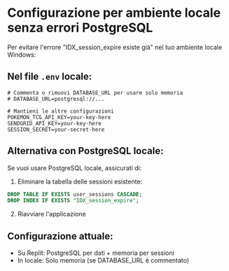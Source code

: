 # Configurazione per ambiente locale senza errori PostgreSQL

Per evitare l'errore "IDX_session_expire esiste già" nel tuo ambiente locale Windows:

## Nel file `.env` locale:

```env
# Commenta o rimuovi DATABASE_URL per usare solo memoria
# DATABASE_URL=postgresql://...

# Mantieni le altre configurazioni
POKEMON_TCG_API_KEY=your-key-here
SENDGRID_API_KEY=your-key-here
SESSION_SECRET=your-secret-here
```

## Alternativa con PostgreSQL locale:

Se vuoi usare PostgreSQL locale, assicurati di:

1. Eliminare la tabella delle sessioni esistente:
```sql
DROP TABLE IF EXISTS user_sessions CASCADE;
DROP INDEX IF EXISTS "IDX_session_expire";
```

2. Riavviare l'applicazione

## Configurazione attuale:
- Su Replit: PostgreSQL per dati + memoria per sessioni
- In locale: Solo memoria (se DATABASE_URL è commentato)